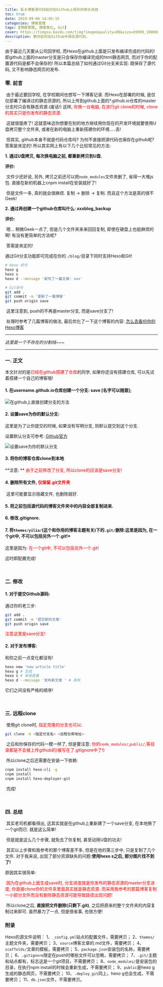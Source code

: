 ```yaml
---
title: 有关博客源代码如何在Github上保存的相关总结
toc: true
date: 2019-09-06 14:05:15
categories: 博客管理
tags: [博客管理, 博客美化, Git]
cover: https://timgsa.baidu.com/timg?image&quality=80&size=b9999_10000&sec=1567761824699&di=633c2ef16967472223b534b6eee9e1fb&imgtype=0&src=http%3A%2F%2Fwx1.sinaimg.cn%2Flarge%2F007z5ekzgy1fz8hzbldi3j30rs0fmjvj.jpg
description: 教你如何在Github中保存源代码.
---
```




由于最近几天要从公司回学校, 而Hexo在github上面是只发布编译完成的代码的! 即github上面的master分支是只会保存你编译完成的html静态网页, 而对于你的配置源代码是都不会保存的! 所以本篇总结了如何通过Git分支来实现: 既保存了源代码, 又不影响静态网页的发布. 

<!--more-->

### 零. 前言

​		由于最近要回学校, 在学校期间也想写一下博客记录. 而Hexo在部署的时候, 是仅仅部署了编译过的静态资源的, 所以上传到github上面的*.github.io仓库的master分支时只会有静态资源.(废话!) 这样, <font color="#FF0000">你换一台电脑, 在进行git clone的时候, clone的其实只是你发布的静态资源. </font>

​		这就很蛋疼了! 这就意味这你想要在别的地方继续用你现在的开发环境就要使用U盘拷贝整个文件夹, 或者在新的电脑上重新搭建你的环境.....丢!

​		但其实, github本身不就是代码仓库吗? 为何不直接把源代码也保存在github呢? 答案是肯定的! 所以其实网上有以下几个比较常见的方法:

**1. 通过U盘拷贝, 每次换电脑之前, 都重新拷贝到U盘.**

**评价:**

​		文件少还好说, 另外, 拷贝之前还可以把`node_modules`文件夹删了, 省得一大堆js包. 直接在新的机器上cnpm install在安装就好了!

​		但是文件一多, 真的就会很麻烦. 复制 -> 删除 -> 复制. 而且这个方法是真的很不Geek!

**2. 通过再创建一个github仓库叫什么: xxxblog_backup**

**评价:**

​		嗯... 稍微Geek一点了, 但是几个文件夹来来回回复制, 即使在硬盘上也挺麻烦的啊! 有没有更简单的方法呢?

​		答案是肯定的!

​		通过Git分支功能即可完成在你的`./blog/`目录下同时支持Hexo和Git!

```bash
# Hexo 命令
hexo g
hexo s
hexo d --message '新写了一篇文章: xxx'

# Git命令
git add .
git commit -m '更新了一篇博客'
git push origin save
```

​		这里注意到, push的不再是master分支, 而是save分支了!

​		处理时参考了几篇博客的做法, 最后优化了一下这个博客的内容: [怎么去备份你的Hexo博客](https://www.jianshu.com/p/baab04284923)		

----------------------------

*这里是一个不存在的分割线~~~*

-------------------

### 一. 正文

​		本文针对的是<font color="#FF0000">已经在github搭建了仓库</font>的同学, 如果你还没有搭建仓库, 可以先试着搭建一个自己的博客哦!

#### 1. 在username.github.io仓库创建一个分支: **save** [名字可以随意];

![在github上直接创建分支的方法](https://upload-images.jianshu.io/upload_images/4904768-028896088d24cd6a.png?imageMogr2/auto-orient/strip|imageView2/2/w/594)

#### 2. 设置save为你的默认分支:

这里是为了让你提交的时候, 如果没有写明分支, 则默认提交到这个分支.

设置默认分支可参考: [Github官方](https://help.github.com/en/articles/setting-the-default-branch)

![设置save为你的默认分支](https://help.github.com/assets/images/help/repository/repository-options-branch.png)

#### 3. 将你的博客仓库clone到本地

**注意: ** <font color="#FF0000">由于之前修改了分支, 所以clone的应该是save分支!</font>

#### 4. 删除所有文件, <font color="#FF0000">仅保留.git文件夹</font>

​		这里可能要显示隐藏文件, 也删除就好.

#### 5. 将之前包括源代码的博客文件夹中的内容全部复制进来.

#### 6. 修改.gitignore.

#### 7. 将`themes/yilia/`(**这个和你用的博客主题有关**)下的`.git/`删除:这里是因为, 在一个git中, 不可以包括另外一个.git!*

这里是因为: <font color="#FF0000">在一个git中, 不可以包括另外一个.git!</font>

这时即配置完成!

<br/>

### 二. 修改

#### 1. 对于提交Github源码:

通过你的老三步:

```bash
git add .
git commit -m '提交新的文章'
git push origin save
```

<font color="#FF0000">注意这里是save分支!</font>

#### 2. 对于发布博客:

和你之前一点变化都没有!

```bash
hexo new 'new article title'
hexo g # 生成
hexo s # 本地查看
hexo d --message '发布新文章 ' # 发布
```

它们之间没有严格的顺序!

<br/>

### 三. 远程clone

​		使用git clone时, <font color="#FF0000">指定克隆的分支也可以:</font>

```bash
git clone -b <指定分支名> <远程仓库地址>
```

​		之后和你保存的代码一模一样了, 但是要注意: <font color="#FF0000">你的`node_modules/`,`public/`,等目录都是不会被上传github的(被写在了.gitignore中了!)</font>

​		所以clone之后还需要在安装一下依赖:

```bash
cnpm install hexo-cli -g
cnpm install
cnpm install hexo-deployer-git
```

​		完成!

<br/>

### 四. 总结

​		其实老司机都看得出, 这其实就是在github上重新建了一个save分支, 在本地换了一个git而已. 就是这么简单!

​		但是就是这么几个步骤, 就免去了你复制, 甚至动用U盘的功夫!

​		其实以上步骤和我参考的那个博客差不多, 但是在他的第三步中, 只是复制了几个文件. 对于我来说, 出现了部分资源缺失的问题:**使用hexo s之后, 部分图片找不到了!**

原因其实很简单:

​		<font color="#FF0000">因为在github上面生成save时, 分支进度就是你发布的静态资源的master分支进度, 你直接clone你的文件夹里面其实就是静态资源. 而采用我参考的那篇博客复制一小部分文件而没有删除静态资源可能导致路径出现问题!</font>

​		所以clone之后, **直接把文件删除(只剩下.git)**, 之后把原来的整个文件夹的内容复制过来即可. 虽然暴力了一点, 但是很省事, 也很方便!

### 附录

Hexo的源文件说明：
1、`_config.yml`站点的配置文件，需要拷贝；
2、`themes/`主题文件夹，需要拷贝；
3、`source`博客文章的.md文件，需要拷贝；
4、`scaffolds/`文章的模板，需要拷贝；
5、`package.json`安装包的名称，需要拷贝；
6、`.gitignore`限定在push时哪些文件可以忽略，需要拷贝；
7、`.git/`主题和站点都有，标志这是一个git项目，不需要拷贝；
8、`node_modules/`是安装包的目录，在执行npm install的时候会重新生成，不需要拷贝；
9、`public`是hexo g生成的静态网页，不需要拷贝；
10、`.deploy_git`同上，hexo g也会生成，不需要拷贝；
11、`db.json`文件，不需要拷贝。

